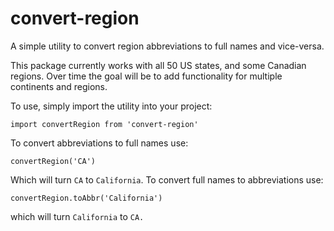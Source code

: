 # convert-region
 A simple utility to convert region abbreviations to full names and vice-versa. 

 This package currently works with all 50 US states, and some Canadian regions. Over time the goal will be to add functionality for multiple continents and regions.

 To use, simply import the utility into your project:

 `import convertRegion from 'convert-region'`

To convert abbreviations to full names use:

`convertRegion('CA')`

Which will turn `CA` to `California`. To convert full names to abbreviations use:

`convertRegion.toAbbr('California')`

which will turn `California` to `CA.`
